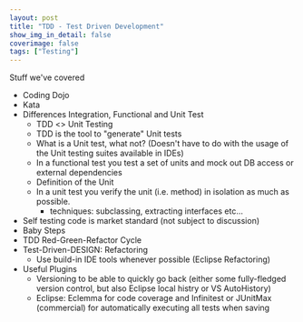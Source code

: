 ```yaml
---
layout: post
title: "TDD - Test Driven Development"
show_img_in_detail: false
coverimage: false
tags: ["Testing"]
---
```


Stuff we've covered

- Coding Dojo
- Kata
- Differences Integration, Functional and Unit Test
  - TDD <> Unit Testing
  - TDD is the tool to "generate" Unit tests
  - What is a Unit test, what not? (Doesn't have to do with the usage of the Unit testing suites available in IDEs)
  - In a functional test you test a set of units and mock out DB access or external dependencies
  - Definition of the Unit
  - In a unit test you verify the unit (i.e. method) in isolation as much as possible.
    - techniques: subclassing, extracting interfaces etc... 
- Self testing code is market standard (not subject to discussion) 
- Baby Steps
- TDD Red-Green-Refactor Cycle
- Test-Driven-DESIGN: Refactoring
  - Use build-in IDE tools whenever possible (Eclipse Refactoring) 
- Useful Plugins
  - Versioning to be able to quickly go back (either some fully-fledged version control, but also Eclipse local histry or VS AutoHistory)
  - Eclipse: Eclemma for code coverage and Infinitest or JUnitMax (commercial) for automatically executing all tests when saving

